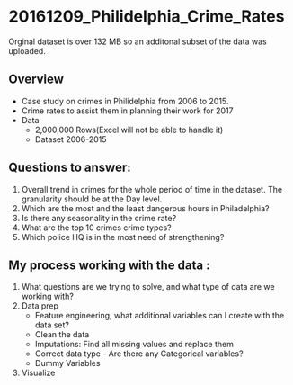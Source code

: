 # 20161209_Philidelphia_Crime_Rates
Orginal dataset is over 132 MB so an additonal subset of the data was uploaded.
## Overview 
- Case study on crimes in Philidelphia from 2006 to 2015.
- Crime rates to assist them in planning their work for 2017
- Data
  - 2,000,000 Rows(Excel will not be able to handle it)
  - Dataset 2006-2015
  
## Questions to answer:
1. Overall trend in crimes for the whole period of time in the dataset. The granularity should be at the Day level. 
2. Which are the most and the least dangerous hours in Philadelphia? 
3. Is there any seasonality in the crime rate? 
4. What are the top 10 crimes crime types? 
5. Which police HQ is in the most need of strengthening? 

## My process working with the data	:
1. What questions are we trying to solve, and what type of data are we working with?
2. Data prep
   - Feature engineering, what additional variables can I create with the data set?
   - Clean the data
   - Imputations: Find all missing values and replace them
   - Correct data type - Are there any Categorical variables?
   - Dummy Variables
3. Visualize
